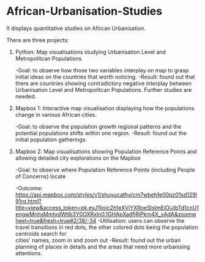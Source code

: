 # African-Urbanisation-Studies
It displays quantitative studies on Afircan Urbanisation.

There are three projects:

1. Python: Map visualisations studying Urbanisation Level and Metropolitcan Populations

   -Goal: to observe how those two variables interplay on map to grasp initial ideas on the countries that worth noticing.
   -Result: found out that there are countries showing contradictory negative interplay between Urbanisation Level and Metropolitcan Populations. Further studies are needed.

2. Mapbox 1: Interactive map visualisation displaying how the populations change in various African cities.  

   -Goal: to observe the population growth regional patterns and the potential populations shifts within one region.
   -Result: found out the initial population gatherings.

3. Mapbox 2: Map visualisations showing Population Reference Points and allowing detailed city explorations on the Mapbox 
   
   -Goal: to observe where Population Reference Points (including People of Concerns) locate
   
   -Outcome: https://api.mapbox.com/styles/v1/shuyucathy/cm7wbeh1e00pz01sd129l91rq.html?title=view&access_token=pk.eyJ1Ijoic2h1eXVjYXRoeSIsImEiOiJjbTd1cnU1engwMnhsMmtxdWtlb3Y0OXRxIn0.1GHApXadfjRjPkm4X_xAdA&zoomwheel=true&fresh=true#2/38/-34
     -Utilisation: users can observe the travel transitions in red dots, the other colored dots being the population centroids search for     
                  cities' names, zoom in and zoom out
   -Result: found out the urban planning of places in details and the areas that need more urbanising attentions.
